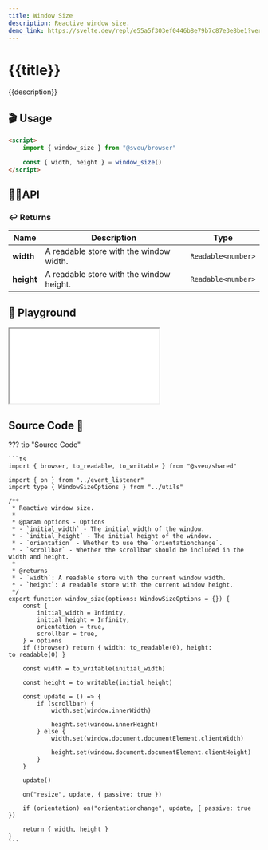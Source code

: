 ```yaml
---
title: Window Size
description: Reactive window size.
demo_link: https://svelte.dev/repl/e55a5f303ef0446b8e79b7c87e3e8be1?version=3.55.1
---
```


# {{title}}

{{description}}

## 🎬 Usage

```html
<script>
    import { window_size } from "@sveu/browser"

    const { width, height } = window_size()
</script>
```

## 👩‍💻API

### ↩️ Returns

| Name        | Description                          | Type                          |
| ----------- | ------------------------------------ | ----------------------------- |
| **width** | A readable store with the window width. | `Readable<number>`           |
| **height** | A readable store with the window height. | `Readable<number>`         |

## 🧪 Playground

<iframe class="h-120 w-full" src="{{demo_link}}"></iframe>

## Source Code 👀

??? tip "Source Code"

    ```ts
    import { browser, to_readable, to_writable } from "@sveu/shared"

    import { on } from "../event_listener"
    import type { WindowSizeOptions } from "../utils"

    /**
     * Reactive window size.
     *
     * @param options - Options
     * - `initial_width` - The initial width of the window.
     * - `initial_height` - The initial height of the window.
     * - `orientation` - Whether to use the `orientationchange`.
     * - `scrollbar` - Whether the scrollbar should be included in the width and height.
     *
     * @returns
     * - `width`: A readable store with the current window width.
     * - `height`: A readable store with the current window height.
     */
    export function window_size(options: WindowSizeOptions = {}) {
        const {
            initial_width = Infinity,
            initial_height = Infinity,
            orientation = true,
            scrollbar = true,
        } = options
        if (!browser) return { width: to_readable(0), height: to_readable(0) }

        const width = to_writable(initial_width)

        const height = to_writable(initial_height)

        const update = () => {
            if (scrollbar) {
                width.set(window.innerWidth)

                height.set(window.innerHeight)
            } else {
                width.set(window.document.documentElement.clientWidth)

                height.set(window.document.documentElement.clientHeight)
            }
        }

        update()

        on("resize", update, { passive: true })

        if (orientation) on("orientationchange", update, { passive: true })

        return { width, height }
    }
    ```
